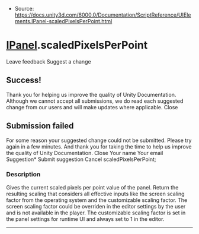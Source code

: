 * Source: https://docs.unity3d.com/6000.0/Documentation/ScriptReference/UIElements.IPanel-scaledPixelsPerPoint.html

#  [IPanel](https://docs.unity3d.com/6000.0/Documentation/ScriptReference/UIElements.IPanel.html).scaledPixelsPerPoint
Leave feedback
Suggest a change
## Success!
Thank you for helping us improve the quality of Unity Documentation. Although we cannot accept all submissions, we do read each suggested change from our users and will make updates where applicable.
Close
## Submission failed
For some reason your suggested change could not be submitted. Please <a>try again</a> in a few minutes. And thank you for taking the time to help us improve the quality of Unity Documentation.
Close
Your name Your email Suggestion* Submit suggestion
Cancel
scaledPixelsPerPoint; 
### Description
Gives the current scaled pixels per point value of the panel. 
Return the resulting scaling that considers all effective inputs like the screen scaling factor from the operating system and the customizable scaling factor. The screen scaling factor could be overriden in the editor settings by the user and is not available in the player. The customizable scaling factor is set in the panel settings for runtime UI and always set to 1 in the editor. 
* * *

